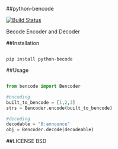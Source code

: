 ##python-bencode

[![Build Status](https://travis-ci.org/plasmashadow/python-bencode.svg)](https://travis-ci.org/plasmashadow/python-bencode)

Becode Encoder and Decoder

##Installation

```

pip install python-becode

```

##Usage

```python

from bencode import Bencoder

#encoding
built_to_bencode = [1,2,3]
strs = Bencoder.encode(built_to_bencode)

#decoding
decodable = "8:announce"
obj = Bencoder.decode(decodeable)


```


##LICENSE
BSD